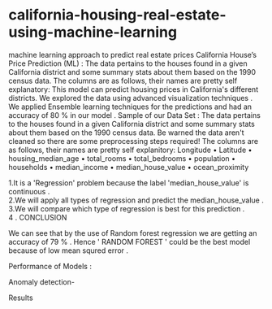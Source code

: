 # california-housing-real-estate-using-machine-learning
machine learning approach to predict real estate prices
California House’s Price Prediction (ML) :
The data pertains to the houses found in a given California district and some summary stats about them based on the 1990 census data.
 The columns are as follows, their names are pretty self explanatory: 
This model can predict housing prices in California's different districts. We explored the data using advanced visualization techniques . 
We applied Ensemble learning techniques for the predictions and had an accuracy of 80 % in our model .
Sample of our Data Set :
The data pertains to the houses found in a given California district and some summary stats about them based on the 1990 census data. Be warned the data aren't cleaned so there are some preprocessing steps required! The columns are as follows, their names are pretty self explanitory:
Longitude
•	Latitude
•	housing_median_age
•	total_rooms
•	total_bedrooms
•	population
•	households
•	median_income
•	median_house_value
•	ocean_proximity

                       
1.It is a 'Regression' problem because the label 'median_house_value' is continuous .           
2.We will apply all types of regression and predict the median_house_value .               
3.We will compare which type of regression is best for this prediction .	
4 . CONCLUSION

We can see that by the use of Random forest regression we are getting an accuracy of 79 % .
Hence  ' RANDOM FOREST ' could be the best model because of low mean squred error .
 
Performance of Models :

	


















Anomaly detection-
 
Results
 
